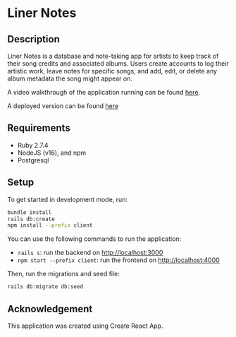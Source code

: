 # Liner Notes


## Description
Liner Notes is a database and note-taking app for artists to keep track of their song credits and associated albums. Users create accounts to log their artistic work, leave notes for specific songs, and add, edit, or delete any album metadata the song might appear on.

A video walkthrough of the application running can be found [here](https://youtu.be/W5fqM41CFrk).

A deployed version can be found [here](https://liner-notes-app.onrender.com)


## Requirements
- Ruby 2.7.4
- NodeJS (v16), and npm
- Postgresql


## Setup
To get started in development mode, run:

```sh
bundle install
rails db:create
npm install --prefix client
```

You can use the following commands to run the application:

- `rails s`: run the backend on [http://localhost:3000](http://localhost:3000)
- `npm start --prefix client`: run the frontend on [http://localhost:4000](http://localhost:4000)

Then, run the migrations and seed file:
```sh
rails db:migrate db:seed
```



## Acknowledgement
This application was created using Create React App.



<!-- Font Used: Google Fonts; -->

